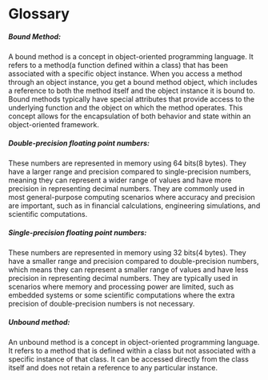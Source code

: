# Glossary

##### Bound Method:
A bound method is a concept in object-oriented programming language. It refers to
a method(a function defined within a class) that has been associated with a specific
object instance. When you access a method through an object instance, you get a bound
method object, which includes a reference to both the method itself and the object
instance it is bound to. Bound methods typically have special attributes that provide
access to the underlying function and the object on which the method operates. This concept
allows for the encapsulation of both behavior and state within an object-oriented framework.

##### Double-precision floating point numbers:
These numbers are represented in memory using 64 bits(8 bytes). They have a larger
range and precision compared to single-precision numbers, meaning they can represent
a wider range of values and have more precision in representing decimal numbers. They
are commonly used in most general-purpose computing scenarios where accuracy and precision
are important, such as in financial calculations, engineering simulations, and scientific
computations.

##### Single-precision floating point numbers:
These numbers are represented in memory using 32 bits(4 bytes). They have a smaller
range and precision compared to double-precision numbers, which means they can
represent a smaller range of values and have less precision in representing decimal
numbers. They are typically used in scenarios where memory and processing power are
limited, such as embedded systems or some scientific computations where the extra
precision of double-precision numbers is not necessary.

##### Unbound method:
An unbound method is a concept in object-oriented programming language. It refers to
a method that is defined within a class but not associated with a specific instance of
that class. It can be accessed directly from the class itself and does not retain a reference
to any particular instance.
